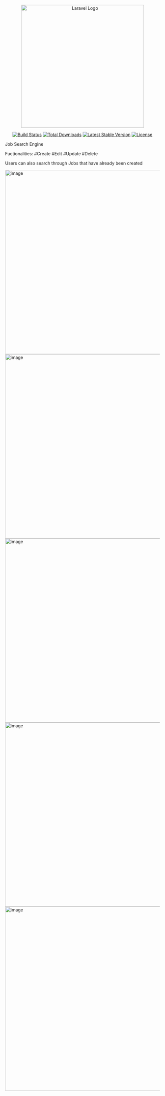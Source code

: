 <p align="center"><a href="https://laravel.com" target="_blank"><img src="https://raw.githubusercontent.com/laravel/art/master/logo-lockup/5%20SVG/2%20CMYK/1%20Full%20Color/laravel-logolockup-cmyk-red.svg" width="400" alt="Laravel Logo"></a></p>

<p align="center">
<a href="https://github.com/laravel/framework/actions"><img src="https://github.com/laravel/framework/workflows/tests/badge.svg" alt="Build Status"></a>
<a href="https://packagist.org/packages/laravel/framework"><img src="https://img.shields.io/packagist/dt/laravel/framework" alt="Total Downloads"></a>
<a href="https://packagist.org/packages/laravel/framework"><img src="https://img.shields.io/packagist/v/laravel/framework" alt="Latest Stable Version"></a>
<a href="https://packagist.org/packages/laravel/framework"><img src="https://img.shields.io/packagist/l/laravel/framework" alt="License"></a>
</p>

Job Search Engine

Fuctionalities:
    #Create
    #Edit
    #Update
    #Delete

Users can also search through Jobs that have already been created

<img src="https://files.fm/thumb_show.php?i=567ynq72r" width="600" alt="image">

<img src="https://files.fm/thumb_show.php?i=g9cb86hq8" width="600" alt="image">

<img src="https://files.fm/thumb_show.php?i=ad8rgtv88" width="600" alt="image">

<img src="https://files.fm/thumb_show.php?i=r3xhk9xk2" width="600" alt="image">

<img src="https://files.fm/thumb_show.php?i=crwjkt2es" width="600" alt="image">


